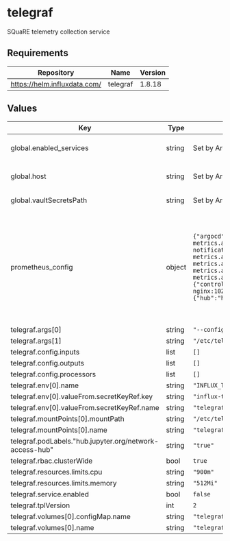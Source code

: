 # telegraf

SQuaRE telemetry collection service

## Requirements

| Repository | Name | Version |
|------------|------|---------|
| https://helm.influxdata.com/ | telegraf | 1.8.18 |

## Values

| Key | Type | Default | Description |
|-----|------|---------|-------------|
| global.enabled_services | string | Set by Argo CD | services enabled in this RSP instance |
| global.host | string | Set by Argo CD | Host name for instance identification |
| global.vaultSecretsPath | string | Set by Argo CD | Base path for Vault secrets |
| prometheus_config | object | `{"argocd":{"application_controller":"http://argocd-application-controller-metrics.argocd.svc:8082/metrics","notifications_controller":"http://argocd-notifications-controller-metrics.argocd.svc:9001/metrics","redis":"http://argocd-redis-metrics.argocd.svc:9121/metrics","repo_server":"http://argocd-repo-server-metrics.argocd.svc:8084/metrics","server":"http://argocd-server-metrics.argocd.svc:8083/metrics"},"ingress-nginx":{"controller":"http://ingress-nginx-controller-metrics.ingress-nginx:10254/metrics"},"nublado2":{"hub":"http://hub.nublado2:8081/metrics"}}` | Use prometheus_config to specify all the services in the RSP that expose prometheus endpoints.  A better option, eventually, will be to use telegraf-operator and capture these as pod annotations. |
| telegraf.args[0] | string | `"--config"` |  |
| telegraf.args[1] | string | `"/etc/telegraf-generated/telegraf-generated.conf"` |  |
| telegraf.config.inputs | list | `[]` |  |
| telegraf.config.outputs | list | `[]` |  |
| telegraf.config.processors | list | `[]` |  |
| telegraf.env[0].name | string | `"INFLUX_TOKEN"` |  |
| telegraf.env[0].valueFrom.secretKeyRef.key | string | `"influx-token"` |  |
| telegraf.env[0].valueFrom.secretKeyRef.name | string | `"telegraf"` |  |
| telegraf.mountPoints[0].mountPath | string | `"/etc/telegraf-generated"` |  |
| telegraf.mountPoints[0].name | string | `"telegraf-generated-config"` |  |
| telegraf.podLabels."hub.jupyter.org/network-access-hub" | string | `"true"` |  |
| telegraf.rbac.clusterWide | bool | `true` |  |
| telegraf.resources.limits.cpu | string | `"900m"` |  |
| telegraf.resources.limits.memory | string | `"512Mi"` |  |
| telegraf.service.enabled | bool | `false` |  |
| telegraf.tplVersion | int | `2` |  |
| telegraf.volumes[0].configMap.name | string | `"telegraf-generated-config"` |  |
| telegraf.volumes[0].name | string | `"telegraf-generated-config"` |  |
